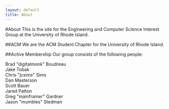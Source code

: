 ```yaml
---
layout: default
title: About
---
```


#About
This is the site for the Engineering and Computer Science Interest Group at the University of Rhode Island.

##ACM
We are the ACM Student Chapter for the University of Rhode Island.

##Active Membership
Our group consists of the following people:

Brad "digitalmonk" Boudreau  
Jake Tobak  
Chris "jcsims" Sims  
Dan Masterson  
Scott Bauer  
Jared Patton  
Greg "mainframer" Gardner  
Jason "mumbles" Stedman
